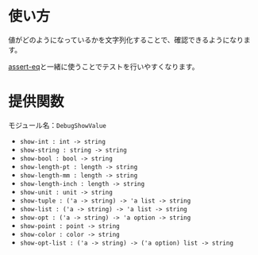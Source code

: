 # 使い方

値がどのようになっているかを文字列化することで、確認できるようになります。

[assert-eq](https://github.com/puripuri2100/SATySFi-assert-eq)と一緒に使うことでテストを行いやすくなります。

# 提供関数

モジュール名：`DebugShowValue`

- `show-int : int -> string`
- `show-string : string -> string`
- `show-bool : bool -> string`
- `show-length-pt : length -> string`
- `show-length-mm : length -> string`
- `show-length-inch : length -> string`
- `show-unit : unit -> string`
- `show-tuple : ('a -> string) -> 'a list -> string`
- `show-list : ('a -> string) -> 'a list -> string`
- `show-opt : ('a -> string) -> 'a option -> string`
- `show-point : point -> string`
- `show-color : color -> string`
- `show-opt-list : ('a -> string) -> ('a option) list -> string`
